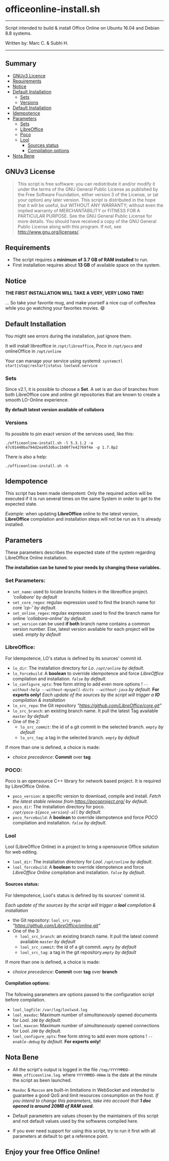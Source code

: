 # officeonline-install.sh
---
Script intended to build & install Office Online on Ubuntu 16.04 and Debian 8.8 systems.

Written by: Marc C. & Subhi H.

----

## Summary
* [GNUv3 Licence](#gnuv3-licence)
* [Requirements](#requirements)
* [Notice](#notice)
* [Default Installation](#default-installation)
  * [Sets](#sets)
  * [Versions](#versions)
* [Default Installation](#default-installation)
* [Idempotence](#idempotence)
* [Parameters](#parameters)
  * [Sets](#set-parameters)
  * [LibreOffice](#libreoffice)
  * [Poco](#poco)
  * [Lool](#lool)
    * [Sources status](#sources-status)
    * [Compilation options](#compilation-options)
* [Nota Bene](#nota-bene)

## GNUv3 License
> This script is free software: you can redistribute it and/or modify it under the terms of the GNU General Public License as published by the Free Software Foundation, either version 3 of the License, or (at your option) any later version.
> This script is distributed in the hope that it will be useful, but WITHOUT ANY WARRANTY; without even the implied warranty of MERCHANTABILITY or FITNESS FOR A PARTICULAR PURPOSE. See the GNU General Public License for more details.
You should have received a copy of the GNU General Public License along with this program. If not, see http://www.gnu.org/licenses/.

## Requirements
- The script requires a **minimum of 3.7 GB of RAM installed** to run.
- First installation requires about **13 GB** of available space on the system.

## Notice
**THE FIRST INSTALLATION WILL TAKE A VERY, VERY LONG TIME!**

... So take your favorite mug, and make yourself a nice cup of coffee/tea while you go watching your favorites movies. :smile:

## Default Installation
You might see errors during the installation, just ignore them.

It will install libreoffice in `/opt/libreoffice`, Poco in `/opt/poco` and onlineOffice in `/opt/online`

Your can manage your service using systemd: `systemctl start|stop|restart|status loolwsd.service`

### Sets
Since v2.1, it is possible to choose a **Set**.
A set is an duo of branches from both LibreOffice core and online git repositories that are known to create a smooth LO-Online experience.

**By default latest version available of collabora**

### Versions

Its possible to pin exact version of the services used, like this:

`./officeonline-install.sh -l 5.3.1.2 -o 47c01440ba794d2ea953d6ac1b80f7e42769f4e -p 1.7.8p2`

There is also a help:

`./officeonline-install.sh -h`

## Idempotence
This script has been made idempotent: Only the required action will be executed if it is run several times on the same System in order to get to the expected state.

_Example_: when updating **LibreOffice** online to the latest version, **LibreOffice** compilation and installation steps will not be run as it is already installed.

## Parameters
These parameters describes the expected state of the system regarding LibreOffice Online installation.

**The installation can be tuned to your needs by changing these variables.**

### Set Parameters:
- `set_name`: used to locate branchs folders in the libreoffice project. _'collabora' by default_
- `set_core_regex`: regulax expression used to find the branch name for core _'cp-' by default._
- `set_online_regex`: regulax expression used to find the branch name for online _'collabora-online' by default._
- `set_version` can be used **if both** branch name contains a common version number.
Else, latest version available for each project will be used. _empty by default_

### LibreOffice:
For Idempotence, LO's status is defined by its sources' commit id.
- `lo_dir`: The installation directory for _Lo_. _`/opt/online` by default_.
- `lo_forcebuild`: A **boolean** to override idempotence and force *LibreOffice* compilation and installation. _`false` by default_.
- `lo_configure_opts`: free form string to add even more options ! _`--without-help --without-myspell-dicts --without-java` by default_. **For experts only!**
_Each update of the sources by the script will trigger a **lO** compilation & installation_
- `lo_src_repo`: the Git repository _"https://github.com/LibreOffice/core.git"_
- `lo_src_branch`: an existing branch name. It pull the latest Tag available _`master` by default_
- One of the 2:
  - `lo_src_commit`:  the id of a git commit in the selected branch. _`empty` by default_
  - `lo_src_tag`: a tag in the selected branch. _`empty` by default_

If more than one is defined, a choice is made:
- _choice precedence_: **Commit** over **tag**

### POCO:
Poco is an opensource C++ library for network based project. It is required by LibreOffice Online.
- `poco_version`: a specific version to download, compile and install. _Fetch the latest stable release from  https://pocoproject.org/ by default_.
- `poco_dir`: The installation directory for poco. _`/opt/poco-${poco_version}-all` by default._
- `poco_forcebuild`: A **boolean** to override idempotence and force *POCO* compilation and installation. _`false` by default_.


### Lool
Lool (LibreOffice Online) in a project to bring a opensource Office solution for web editing.
- `lool_dir`: The installation directory for _Lool_. _`/opt/online` by default_.
- `lool_forcebuild`: A **boolean** to override idempotence and force *LibreOffice Online* compilation and installation. _`false` by default_.
#### Sources status:
For Idempotence, Lool's status is defined by its sources' commit id.

_Each update of the sources by the script will trigger a **lool** compilation & installation_
- the Git repository: `lool_src_repo` _"https://github.com/LibreOffice/online.git"_
- One of the 3:
  - `lool_src_branch`: an existing branch name. It pull the latest commit available _`master` by default_
  - `lool_src_commit`:  the id of a git commit. _`empty` by default_
  - `lool_src_tag`: a tag in the git repository._`empty` by default_

If more than one is defined, a choice is made:
- _choice precedence_: **Commit** over **tag** over **branch**

#### Compilation options:
The following parameters are options passed to the configuration script before compilation.
- `lool_logfile`: `/var/log/loolwsd.log`
- `lool_maxdoc`: Maximum number of _simultaneously_ opened documents for Lool. _`100` by default._
- `lool_maxcon`: Maximum number of _simultaneously_ opened connections for Lool. _`200` by default._
- `lool_configure_opts`: free form string to add even more options ! _`--enable-debug` by default_. **For experts only!**

## Nota Bene
- All the script's output is logged in the file `/tmp/YYYYMMDD-HHmm_officeonline.log`. where `YYYYMMDD-HHmm` is the date at the minute the script as been launched.

- `Maxdoc` & `Maxcon` are built-in limitations in WebSocket and intended to guarantee a good QoS and limit resources consumption on the host. *If you intend to change this parameters, take into account that __1 doc opened is around 20MB of RAM used.__*

- Default parameters are values chosen by the maintainers of this script and not default values used by the softwares compiled here.

- If you ever need support for using this script, try to run it first with all parameters at default to get a reference point.

## Enjoy your free Office Online!
